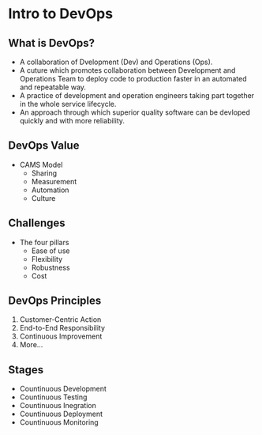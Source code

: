 # Intro to DevOps
## What is DevOps?
* A collaboration of Dvelopment (Dev) and Operations (Ops).
* A cuture which promotes collaboration between Development and Operations Team to deploy code to production faster in an automated and repeatable way.
* A practice of development and operation engineers taking part together in the whole service lifecycle.
* An approach through which superior quality software can be devloped quickly and with more reliability.

## DevOps Value
* CAMS Model
  * Sharing
  * Measurement
  * Automation
  * Culture

## Challenges
* The four pillars
  * Ease of use
  * Flexibility
  * Robustness
  * Cost

## DevOps Principles
1. Customer-Centric Action
2. End-to-End Responsibility
3. Continuous Improvement
4. More...

## Stages
* Countinuous Development
* Countinuous Testing
* Countinuous Inegration
* Countinuous Deployment
* Countinuous Monitoring

